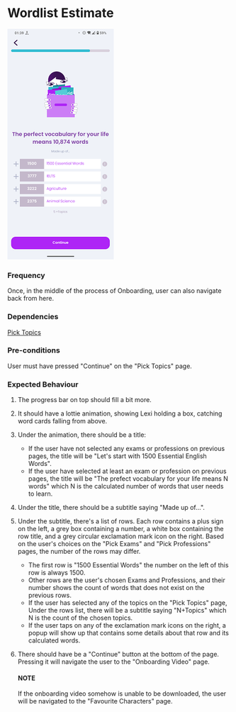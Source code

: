 # Wordlist Estimate

![WordlistEstimate](../_media/Onboarding/WordlistEstimate.png)

### Frequency

Once, in the middle of the process of Onboarding, user can also navigate back from here.

### Dependencies

[Pick Topics](docs/onboarding/PickTopics.md)

### Pre-conditions

User must have pressed "Continue" on the "Pick Topics" page.

### Expected Behaviour

1. The progress bar on top should fill a bit more.

2. It should have a lottie animation, showing Lexi holding a box, catching word cards falling from above.

3. Under the animation, there should be a title:
   - If the user have not selected any exams or professions on previous pages, the title will be "Let's start with 1500 Essential English Words".
   - If the user have selected at least an exam or profession on previous pages, the title will be "The prefect vocabulary for your life means N words" which N is the calculated number of words that user needs to learn.

4. Under the title, there should be a subtitle saying "Made up of...".

5. Under the subtitle, there's a list of rows. Each row contains a plus sign on the left, a grey box containing a number, a white box containing the row title, and a grey circular exclamation mark icon on the right. Based on the user's choices on the "Pick Exams" and "Pick Professions" pages, the number of the rows may differ.
   - The first row is "1500 Essential Words" the number on the left of this row is always 1500.
   - Other rows are the user's chosen Exams and Professions, and their number shows the count of words that does not exist on the previous rows. 
   - If the user has selected any of the topics on the "Pick Topics" page, Under the rows list, there will be a subtitle saying "N+Topics" which N is the count of the chosen topics.
   - If the user taps on any of the exclamation mark icons on the right, a popup will show up that contains some details about that row and its calculated words. 

6. There should have be a "Continue" button at the bottom of the page. Pressing it will navigate the user to the "Onboarding Video" page.

   #### NOTE
   If the onboarding video somehow is unable to be downloaded, the user will be navigated to the "Favourite Characters" page.
